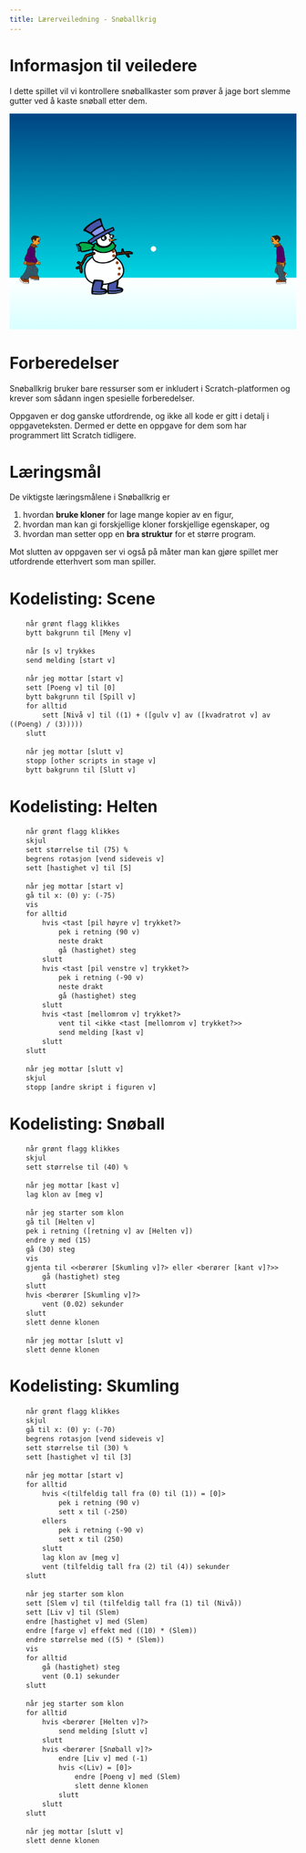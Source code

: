 ```yaml
---
title: Lærerveiledning - Snøballkrig
---
```


# Informasjon til veiledere

I dette spillet vil vi kontrollere snøballkaster som prøver å jage
bort slemme gutter ved å kaste snøball etter dem.

![](snoballkrig.png)

# Forberedelser

Snøballkrig bruker bare ressurser som er inkludert i
Scratch-platformen og krever som sådann ingen spesielle forberedelser.

Oppgaven er dog ganske utfordrende, og ikke all kode er gitt i detalj
i oppgaveteksten. Dermed er dette en oppgave for dem som har
programmert litt Scratch tidligere.

# Læringsmål

De viktigste læringsmålene i Snøballkrig er

1. hvordan __bruke kloner__ for lage mange kopier av en figur,
2. hvordan man kan gi forskjellige kloner forskjellige egenskaper, og
3. hvordan man setter opp en __bra struktur__ for et større program.

Mot slutten av oppgaven ser vi også på måter man kan gjøre spillet mer
utfordrende etterhvert som man spiller.

# Kodelisting: Scene

```blocks
	når grønt flagg klikkes
	bytt bakgrunn til [Meny v]

	når [s v] trykkes
	send melding [start v]

	når jeg mottar [start v]
	sett [Poeng v] til [0]
	bytt bakgrunn til [Spill v]
	for alltid
		sett [Nivå v] til ((1) + ([gulv v] av ([kvadratrot v] av ((Poeng) / (3)))))
	slutt

	når jeg mottar [slutt v]
	stopp [other scripts in stage v]
	bytt bakgrunn til [Slutt v]
```

# Kodelisting: Helten

```blocks
	når grønt flagg klikkes
	skjul
	sett størrelse til (75) %
	begrens rotasjon [vend sideveis v]
	sett [hastighet v] til [5]

	når jeg mottar [start v]
	gå til x: (0) y: (-75)
	vis
	for alltid
		hvis <tast [pil høyre v] trykket?>
			pek i retning (90 v)
			neste drakt
			gå (hastighet) steg
		slutt
		hvis <tast [pil venstre v] trykket?>
			pek i retning (-90 v)
			neste drakt
			gå (hastighet) steg
		slutt
		hvis <tast [mellomrom v] trykket?>
			vent til <ikke <tast [mellomrom v] trykket?>>
			send melding [kast v]
		slutt
	slutt

	når jeg mottar [slutt v]
	skjul
	stopp [andre skript i figuren v]
```

# Kodelisting: Snøball

```blocks
	når grønt flagg klikkes
	skjul
	sett størrelse til (40) %

	når jeg mottar [kast v]
	lag klon av [meg v]

	når jeg starter som klon
	gå til [Helten v]
	pek i retning ([retning v] av [Helten v])
	endre y med (15)
	gå (30) steg
	vis
	gjenta til <<berører [Skumling v]?> eller <berører [kant v]?>>
		gå (hastighet) steg
	slutt
	hvis <berører [Skumling v]?>
		vent (0.02) sekunder
	slutt
	slett denne klonen

	når jeg mottar [slutt v]
	slett denne klonen
```

# Kodelisting: Skumling

```blocks
	når grønt flagg klikkes
	skjul
	gå til x: (0) y: (-70)
	begrens rotasjon [vend sideveis v]
	sett størrelse til (30) %
	sett [hastighet v] til [3]

	når jeg mottar [start v]
	for alltid
		hvis <(tilfeldig tall fra (0) til (1)) = [0]>
			pek i retning (90 v)
			sett x til (-250)
		ellers
			pek i retning (-90 v)
			sett x til (250)
		slutt
		lag klon av [meg v]
		vent (tilfeldig tall fra (2) til (4)) sekunder
	slutt

	når jeg starter som klon
	sett [Slem v] til (tilfeldig tall fra (1) til (Nivå))
	sett [Liv v] til (Slem)
	endre [hastighet v] med (Slem)
	endre [farge v] effekt med ((10) * (Slem))
	endre størrelse med ((5) * (Slem))
	vis
	for alltid
		gå (hastighet) steg
		vent (0.1) sekunder
	slutt

	når jeg starter som klon
	for alltid
		hvis <berører [Helten v]?>
			send melding [slutt v]
		slutt
		hvis <berører [Snøball v]?>
			endre [Liv v] med (-1)
			hvis <(Liv) = [0]>
				endre [Poeng v] med (Slem)
				slett denne klonen
			slutt
		slutt
	slutt

	når jeg mottar [slutt v]
	slett denne klonen
```
